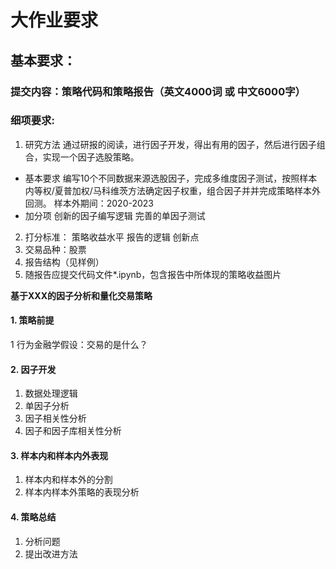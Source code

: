 # 大作业要求
## 基本要求：
### 提交内容：策略代码和策略报告（英文4000词 或 中文6000字）
### 细项要求:
1. 研究方法
通过研报的阅读，进行因子开发，得出有用的因子，然后进行因子组合，实现一个因子选股策略。

- 基本要求
编写10个不同数据来源选股因子，完成多维度因子测试，按照样本内等权/夏普加权/马科维茨方法确定因子权重，组合因子并并完成策略样本外回测。
样本外期间：2020-2023
- 加分项
创新的因子编写逻辑
完善的单因子测试
2. 打分标准：
策略收益水平
报告的逻辑
创新点
3. 交易品种：股票
4. 报告结构（见样例）
5. 随报告应提交代码文件*.ipynb，包含报告中所体现的策略收益图片

**基于XXX的因子分析和量化交易策略**
#### 1. 策略前提
1 行为金融学假设：交易的是什么？
#### 2. 因子开发
1. 数据处理逻辑
2. 单因子分析
3. 因子相关性分析
4. 因子和因子库相关性分析
#### 3. 样本内和样本内外表现
1. 样本内和样本外的分割
2. 样本内样本外策略的表现分析
#### 4. 策略总结
1. 分析问题
2. 提出改进方法


